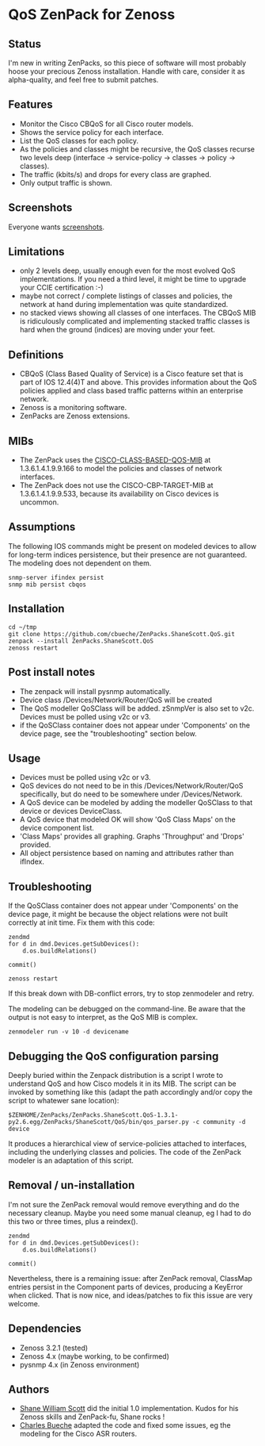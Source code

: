 QoS ZenPack for Zenoss
======================


Status
------

I'm new in writing ZenPacks, so this piece of software will most probably hoose your precious Zenoss installation. Handle with care, consider it as alpha-quality, and feel free to submit patches.


Features
--------

- Monitor the Cisco CBQoS for all Cisco router models.
- Shows the service policy for each interface.
- List the QoS classes for each policy.
- As the policies and classes might be recursive, the QoS classes recurse two levels deep (interface → service-policy → classes → policy → classes).
- The traffic (kbits/s) and drops for every class are graphed.
- Only output traffic is shown.


Screenshots
-----------

Everyone wants [screenshots](http://www.netnea.com/cms/2013/11/19/qos-parsing-on-cisco-routers/).


Limitations
-----------

- only 2 levels deep, usually enough even for the most evolved QoS implementations. If you need a third level, it might be time to upgrade your CCIE certification :-)
- maybe not correct / complete listings of classes and policies, the network at hand during implementation was quite standardized.
- no stacked views showing all classes of one interfaces. The CBQoS MIB is ridiculously complicated and implementing stacked traffic classes is hard when the ground (indices) are moving under your feet.


Definitions
-----------

- CBQoS (Class Based Quality of Service) is a Cisco feature set that is part of IOS 12.4(4)T and above. This provides information about the QoS policies applied and class based traffic patterns within an enterprise network.
- Zenoss is a monitoring software.
- ZenPacks are Zenoss extensions.

MIBs
----

- The ZenPack uses the [CISCO-CLASS-BASED-QOS-MIB](http://tools.cisco.com/Support/SNMP/do/BrowseOID.do?objectInput=1.3.6.1.4.1.9.9.166&translate=Translate&submitValue=SUBMIT) at 1.3.6.1.4.1.9.9.166 to model the policies and classes of network interfaces.
- The ZenPack does not use the CISCO-CBP-TARGET-MIB at 1.3.6.1.4.1.9.9.533, because its availability on Cisco devices is uncommon.


Assumptions
-----------

The following IOS commands might be present on modeled devices to allow for long-term indices persistence, but their presence are not guaranteed. The modeling does not dependent on them.

    snmp-server ifindex persist
    snmp mib persist cbqos


Installation
------------

    cd ~/tmp
    git clone https://github.com/cbueche/ZenPacks.ShaneScott.QoS.git
    zenpack --install ZenPacks.ShaneScott.QoS
    zenoss restart


Post install notes
------------------

- The zenpack will install pysnmp automatically.
- Device class /Devices/Network/Router/QoS will be created
- The QoS modeller QoSClass will be added. zSnmpVer is also set to v2c. Devices must be polled using v2c or v3.
- if the QoSClass container does not appear under 'Components' on the device page, see the "troubleshooting" section below.


Usage
-----

- Devices must be polled using v2c or v3.
- QoS devices do not need to be in this /Devices/Network/Router/QoS specifically, but do need to be somewhere under /Devices/Network.
- A QoS device can be modeled by adding the modeller QoSClass to that device or devices DeviceClass.
- A QoS device that modeled OK will show 'QoS Class Maps' on the device component list.
- 'Class Maps' provides all graphing. Graphs 'Throughput' and 'Drops' provided.
- All object persistence based on naming and attributes rather than ifIndex.


Troubleshooting
---------------

If the QoSClass container does not appear under 'Components' on the device page, it might be because the object relations were not built correctly at init time. Fix them with this code:

    zendmd
    for d in dmd.Devices.getSubDevices():
        d.os.buildRelations()

    commit()

    zenoss restart

If this break down with DB-conflict errors, try to stop zenmodeler and retry.

The modeling can be debugged on the command-line. Be aware that the output is not easy to interpret, as the QoS MIB is complex.

    zenmodeler run -v 10 -d devicename


Debugging the QoS configuration parsing
---------------------------------------

Deeply buried within the Zenpack distribution is a script I wrote to understand QoS and how Cisco models it in its MIB. The script can be invoked by something like this (adapt the path accordingly and/or copy the script to whatewer sane location):

    $ZENHOME/ZenPacks/ZenPacks.ShaneScott.QoS-1.3.1-py2.6.egg/ZenPacks/ShaneScott/QoS/bin/qos_parser.py -c community -d device

It produces a hierarchical view of service-policies attached to interfaces, including the underlying classes and policies. The code of the ZenPack modeler is an adaptation of this script.


Removal / un-installation
-------------------------

I'm not sure the ZenPack removal would remove everything and do the necessary cleanup. Maybe you need some manual cleanup, eg I had to do this two or three times, plus a reindex().

    zendmd
    for d in dmd.Devices.getSubDevices():
        d.os.buildRelations()

    commit()

Nevertheless, there is a remaining issue: after ZenPack removal, ClassMap entries persist in the Component parts of devices, producing a KeyError when clicked. That is now nice, and ideas/patches to fix this issue are very welcome.


Dependencies
------------

- Zenoss 3.2.1 (tested)
- Zenoss 4.x (maybe working, to be confirmed)
- pysnmp 4.x (in Zenoss environment)


Authors
-------

- [Shane William Scott](http://www.shanewilliamscott.com/) did the initial 1.0 implementation. Kudos for his Zenoss skills and ZenPack-fu, Shane rocks !
- [Charles Bueche](http://www.netnea.com/cms/netnea-the-team/charles-bueche/) adapted the code and fixed some issues, eg the modeling for the Cisco ASR routers.


